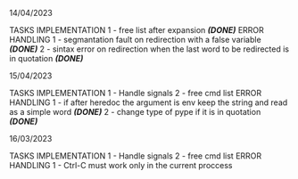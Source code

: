 14/04/2023

 TASKS
    IMPLEMENTATION
        1 - free list after expansion ***(DONE)***
    ERROR HANDLING
        1 - segmantation fault on redirection with a false variable ***(DONE)***
        2 - sintax error on redirection when the last word to be redirected is in quotation ***(DONE)***

15/04/2023

 TASKS
    IMPLEMENTATION
        1 - Handle signals
        2 - free cmd list
    ERROR HANDLING
        1 - if after heredoc the argument is env keep the string and read as a simple word ***(DONE)***
        2 - change type of pype if it is in quotation ***(DONE)***

16/03/2023

 TASKS
    IMPLEMENTATION
        1 - Handle signals
        2 - free cmd list
    ERROR HANDLING
        1 - Ctrl-C must work only in the current proccess

